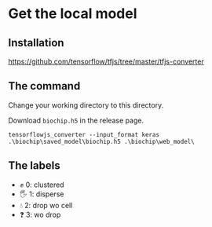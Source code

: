 # Get the local model

## Installation

https://github.com/tensorflow/tfjs/tree/master/tfjs-converter

## The command

Change your working directory to this directory.

Download `biochip.h5` in the release page.

    tensorflowjs_converter --input_format keras .\biochip\saved_model\biochip.h5 .\biochip\web_model\

## The labels

- ✊ 0: clustered
- 🖐 1: disperse
- 💧 2: drop wo cell
- ❓ 3: wo drop